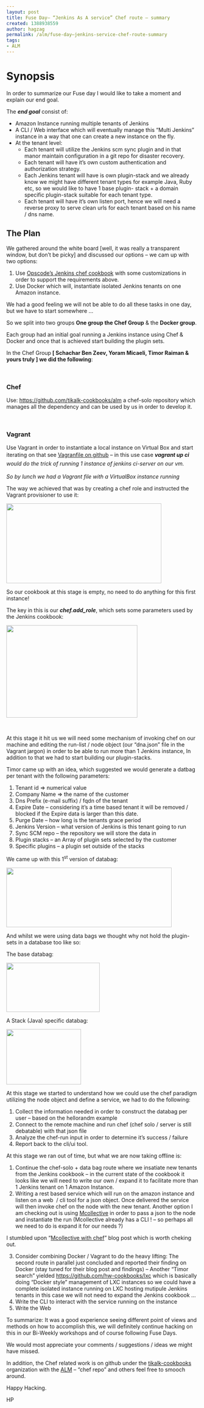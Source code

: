 ```yaml
---
layout: post
title: Fuse Day– “Jenkins As A service” Chef route – summary
created: 1388938559
author: hagzag
permalink: /alm/fuse-day–jenkins-service-chef-route-summary
tags:
- ALM
---
```

<h1>Synopsis</h1>

<p>In order to summarize our Fuse day I would like to take a moment and explain our end goal.</p>

<p>The <strong><em>end goal</em></strong> consist of:</p>

<ul>
	<li>Amazon Instance running multiple tenants of Jenkins</li>
	<li>A CLI / Web interface which will eventually manage this &ldquo;Multi Jenkins&rdquo; instance in a way that one can create a new instance on the fly.</li>
	<li>At the tenant level:
	<ul style="list-style-type:circle;">
		<li>Each tenant will utilize the Jenkins scm sync plugin and in that manor maintain configuration in a git repo for disaster recovery.</li>
		<li>Each tenant will have it&rsquo;s own custom authentication and authorization strategy.</li>
		<li>Each Jenkins tenant will have is own plugin-stack and we already know we might have different tenant types for example Java, Ruby etc, so we would like to have 1 base plugin- stack + a domain specific plugin-stack suitable for each tenant type.</li>
		<li>Each tenant will have it&rsquo;s own listen port, hence we will need a reverse proxy to serve clean urls for each tenant based on his name / dns name.</li>
	</ul>
	</li>
</ul>

<h2>The Plan</h2>

<p>We gathered around the white board [well, it was really a transparent window, but don&rsquo;t be picky] and discussed our options&nbsp;&ndash; we cam up with two options:</p>

<ol>
	<li>Use <a href="https://github.com/opscode-cookbooks/jenkins">Opscode&rsquo;s Jenkins chef cookbook</a> with some customizations in order to support the requirements above.</li>
	<li>Use Docker which will, instantiate isolated Jenkins tenants on one Amazon instance.</li>
</ol>

<p>We had a good feeling we will not be able to do all these tasks in one day, but we have to start somewhere &hellip;</p>

<p>So we split into two groups <strong>One group the Chef Group</strong> &amp; the <strong>Docker group</strong>.</p>

<p>Each group had an initial goal running a Jenkins instance using Chef &amp; Docker and once that is achieved start building the plugin sets.</p>

<p>In the Chef Group<strong> [ Schachar Ben Zeev, Yoram Micaeli, Timor Raiman &amp; yours truly ] we did the following</strong>:</p>

<p>&nbsp;</p>

<h3>Chef</h3>

<p>Use: <a href="https://github.com/tikalk-cookbooks/alm">https://github.com/tikalk-cookbooks/alm</a> a chef-solo repository which manages all the dependency and can be used by us in order to develop it.</p>

<p>&nbsp;</p>

<h3>Vagrant</h3>

<p>Use Vagrant in order to instantiate a local instance on Virtual Box and start iterating on that see <a href="https://github.com/tikalk-cookbooks/alm/blob/master/Vagrantfile">Vagranfile on github</a> &ndash; in this use case&nbsp;<strong style="line-height: 1.6em;"><em>vagrant up ci</em></strong><em style="line-height: 1.6em;"> would do the trick of running 1 instance of jenkins ci-server on our vm.</em></p>

<p><em>So by lunch we had a Vagrant file with a VirtualBox instance running</em></p>

<p>The way we achieved that was by creating a chef role and instructed the Vagrant provisioner to use it:</p>

<p><img src="/sites/default/files/images/image001.png" style="border-width: 0px; border-style: solid; width: 407px; height: 209px;" /></p>

<p>So our cookbook at this stage is empty, no need to do anything for this first instance!</p>

<p>The key in this is our <strong><em>chef.add_role</em></strong>, which sets some parameters used by the Jenkins cookbook:</p>

<p><img src="/sites/default/files/images/image004.png" style="border-width: 0px; border-style: solid; width: 344px; height: 242px;" /></p>

<p>&nbsp;</p>

<p>At this stage it hit us we will need some mechanism of invoking chef on our machine and editing the run-list / node object (our &ldquo;dna.json&rdquo; file in the Vagrant jargon) in order to be able to run more than 1 Jenkins instance, In addition to that we had to start building our plugin-stacks.</p>

<p>Timor came up with an idea, which suggested we would generate a datbag per tenant with the following parameters:</p>

<ol>
	<li>Tenant id =&gt; numerical value</li>
	<li>Company Name =&gt; the name of the customer</li>
	<li>Dns Prefix (e-mail suffix) / fqdn of the tenant</li>
	<li>Expire Date &ndash; considering it&rsquo;s a time based tenant it will be removed / blocked if the Expire data is larger than this date.</li>
	<li>Purge Date &ndash; how long is the tenants grace period</li>
	<li>Jenkins Version &ndash; what version of Jenkins is this tenant going to run</li>
	<li>Sync SCM repo &ndash; the repository we will store the data in</li>
	<li>Plugin stacks &ndash; an Array of plugin sets selected by the customer</li>
	<li>Specific plugins &ndash; a plugin set outside of the stacks</li>
</ol>

<p>We came up with this 1<sup>st</sup> version of databag:</p>

<p><img src="/sites/default/files/images/image006.png" style="border-width: 0px; border-style: solid; width: 434px; height: 156px;" /></p>

<p>And whilst we were using data bags we thought why not hold the plugin-sets in a database too like so:</p>

<p>The base databag:</p>

<p><img src="/sites/default/files/images/image008.png" style="border-width: 0px; border-style: solid; width: 245px; height: 129px;" /></p>

<p>A Stack (Java) specific databag:</p>

<p><img src="/sites/default/files/images/image010.png" style="border-width: 0px; border-style: solid; width: 196px; height: 145px;" /></p>

<p>At this stage we started to understand how we could use the chef paradigm utilizing the node object and define a service, we had to do the following:</p>

<ol>
	<li>Collect the information needed in order to construct the databag per user &ndash; based on the hellorandm example</li>
	<li>Connect to the remote machine and run chef (chef solo / server is still debatable) with that json file</li>
	<li>Analyze the chef-run input in order to determine it&rsquo;s success / failure</li>
	<li>Report back to the cli/ui tool.</li>
</ol>

<p>At this stage we ran out of time, but what we are now taking offline is:</p>

<ol>
	<li>Continue the chef-solo + data bag route where we insatiate new tenants from the Jenkins cookbook &ndash; in the current state of the cookbook it looks like we will need to write our own / expand it to facilitate more than 1 Jenkins tenant on 1 Amazon Instance.</li>
	<li>Writing a rest based service which will run on the amazon instance and listen on a web&nbsp; / cli tool for a json object. Once delivered the service will then invoke chef on the node with the new tenant. Another option I am checking out is using <a href="http://puppetlabs.com/mcollective">Mcollective</a> in order to pass a json to the node and instantiate the run (Mcollective already has a CLI ! &ndash; so perhaps all we need to do is expand it for our needs ?)</li>
</ol>

<p>I stumbled upon &ldquo;<a href="http://www.cryptocracy.com/blog/2011/08/21/using-mcollective-with-chef/">Mcollective with chef</a>&rdquo; blog post which is worth cheking out.</p>

<ol>
	<li value="3">Consider combining Docker / Vagrant to do the heavy lifting: The second route in parallel just concluded and reported their finding on Docker (stay tuned for their blog post and findings) &ndash; Another &ldquo;Timor search&rdquo; yielded <a href="https://github.com/hw-cookbooks/lxc">https://github.com/hw-cookbooks/lxc</a> which is basically doing &ldquo;Docker style&rdquo; management of LXC instances so we could have a complete isolated instance running on LXC hosting mutipule Jenkins tenants in this case we will not need to expand the Jenkins cookbook &hellip;</li>
	<li value="4">Write the CLI to interact with the service running on the instance</li>
	<li value="5">Write the Web</li>
</ol>

<p>To summarize: It was a good experience seeing different point of views and methods on how to accomplish this, we will definitely continue hacking on this in our Bi-Weekly workshops and of course following Fuse Days.</p>

<p>We would most appreciate your comments / suggestions / ideas we might have missed.</p>

<p>In addition, the Chef related work is on github under the <a href="https://github.com/tikalk-cookbooks">tikalk-cookbooks</a> organization with the <a href="https://github.com/tikalk-cookbooks/alm">ALM</a> &ndash; &ldquo;chef repo&rdquo; and others feel free to smooch around.</p>

<p>Happy Hacking.</p>

<p>HP</p>

<p>&nbsp;</p>
